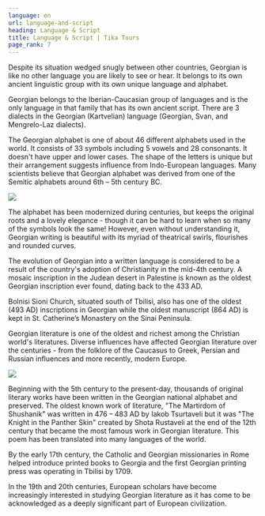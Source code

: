 ```yaml
---
language: en
url: language-and-script
heading: Language & Script
title: Language & Script | Tika Tours
page_rank: 7
---
```

<div class="row content-row"><!-- 891 (1)-->
<div class="col-xs-12 col-sm-6 col-md-6"><!-- 1232 -->

Despite its situation wedged snugly between other countries, Georgian is like no
other language you are likely to see or hear. It belongs to its own ancient linguistic
group with its own unique language and alphabet.

Georgian belongs to the Iberian\-Caucasian group of languages and is the only language
in that family that has its own ancient script. There are 3 dialects in the Georgian
(Kartvelian) language (Georgian, Svan, and Mengrelo\-Laz dialects).

</div>

<div class="col-xs-12 col-sm-6 col-md-6"><!-- 1233 -->

The Georgian alphabet is one of about 46 different alphabets used in the world. It
consists of 33 symbols including 5 vowels and 28 consonants. It doesn't have upper
and lower cases. The shape of the letters is unique but their arrangement suggests
influence from Indo\-European languages. Many scientists believe that Georgian alphabet
was derived from one of the Semitic alphabets around 6th – 5th century BC.

</div>

</div>

<div class="row content-row"><!-- 892 (2)-->
<div class="col-xs-12 col-sm-6 col-md-6"><!-- 1234 -->

![](/library/content/img19.jpg)

The alphabet has been modernized during centuries, but keeps the original roots and
a lovely elegance \- though it can be hard to learn when so many of the symbols
look the same! However, even without understanding it, Georgian writing is beautiful
with its myriad of theatrical swirls, flourishes and rounded curves.

The evolution of Georgian into a written language is considered to be a result of
the country's adoption of Christianity in the mid\-4th century. A mosaic inscription
in the Judean desert in Palestine is known as the oldest Georgian inscription ever
found, dating back to the 433 AD.

Bolnisi Sioni Church, situated south of Tbilisi, also has one of the oldest (493
AD) inscriptions in Georgian while the oldest manuscript (864 AD) is kept in St.
Catherine’s Monastery on the Sinai Peninsula.

Georgian literature is one of the oldest and richest among the Christian world's
literatures. Diverse influences have affected Georgian literature over the centuries
\- from the folklore of the Caucasus to Greek, Persian and Russian influences and
more recently, modern Europe.

</div>

<div class="col-xs-12 col-sm-6 col-md-6"><!-- 1235 -->

![](/library/content/img21.jpg)

Beginning with the 5th century to the present\-day, thousands of original literary
works have been written in the Georgian national alphabet and preserved. The oldest
known work of literature, "The Martirdom of Shushanik" was written in 476 – 483
AD by Iakob Tsurtaveli but it was "The Knight in the Panther Skin" created by Shota
Rustaveli at the end of the 12th century that became the most famous work in Georgian
literature. This poem has been translated into many languages of the world.

By the early 17th century, the Catholic and Georgian missionaries in Rome helped
introduce printed books to Georgia and the first Georgian printing press was operating
in Tbilisi by 1709.

In the 19th and 20th centuries, European scholars have become increasingly interested
in studying Georgian literature as it has come to be acknowledged as a deeply significant
part of European civilization.

</div>

</div>
